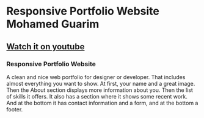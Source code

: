 # Responsive Portfolio Website Mohamed Guarim

## [Watch it on youtube](//https://www.youtube.com/watch?v=MordD7oMPDI&t=103s)

###  Responsive Portfolio Website
A clean and nice web portfolio for designer or developer. That includes almost everything you want to show. At first, your name and a great image. Then the About section displays more information about you. Then the list of skills it offers. It also has a section where it shows some recent work. And at the bottom it has contact information and a form, and at the bottom a footer.


